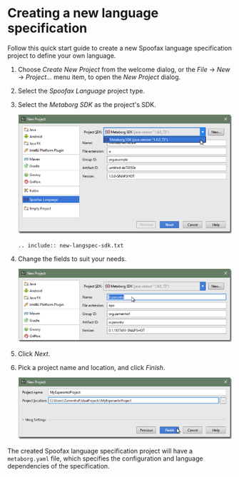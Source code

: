# Creating a new language specification
Follow this quick start guide to create a new Spoofax language specification
project to define your own language.

1. Choose _Create New Project_ from the welcome dialog, or the _File_ → _New_ →
_Project..._ menu item, to open the _New Project_ dialog.

2. Select the _Spoofax Language_ project type.

3. Select the _Metaborg SDK_ as the project's SDK.

   ![Select the "Metaborg SDK"](newprojectform_langspec_selectmetaborgsdk.png)

   ```eval_rst
   .. include:: new-langspec-sdk.txt
   ```

4. Change the fields to suit your needs.

   ![Change the fields](newprojectform_langspec_inputfields.png)

5. Click _Next_.

6. Pick a project name and location, and click _Finish_.

   ![Pick a project name](newprojectform_langspec_projectname.png)

The created Spoofax language specification project will have a `metaborg.yaml`
file, which specifies the configuration and language dependencies of the
specification.
